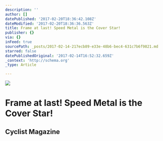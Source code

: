 ```yaml
---
description: ''
author: []
datePublished: '2017-02-20T18:36:42.108Z'
dateModified: '2017-02-20T18:36:36.563Z'
title: Frame at last! Speed Metal is the Cover Star!
publisher: {}
via: {}
inFeed: true
sourcePath: _posts/2017-02-14-217ecb89-e33e-48b6-bec4-631c7b6f9821.md
starred: false
datePublishedOriginal: '2017-02-14T16:52:32.659Z'
_context: 'http://schema.org'
_type: Article

---
```

![](https://the-grid-user-content.s3-us-west-2.amazonaws.com/8321dbca-6174-452e-943b-34b35a6282d5.jpg)

# Frame at last! Speed Metal is the Cover Star!

## Cyclist Magazine